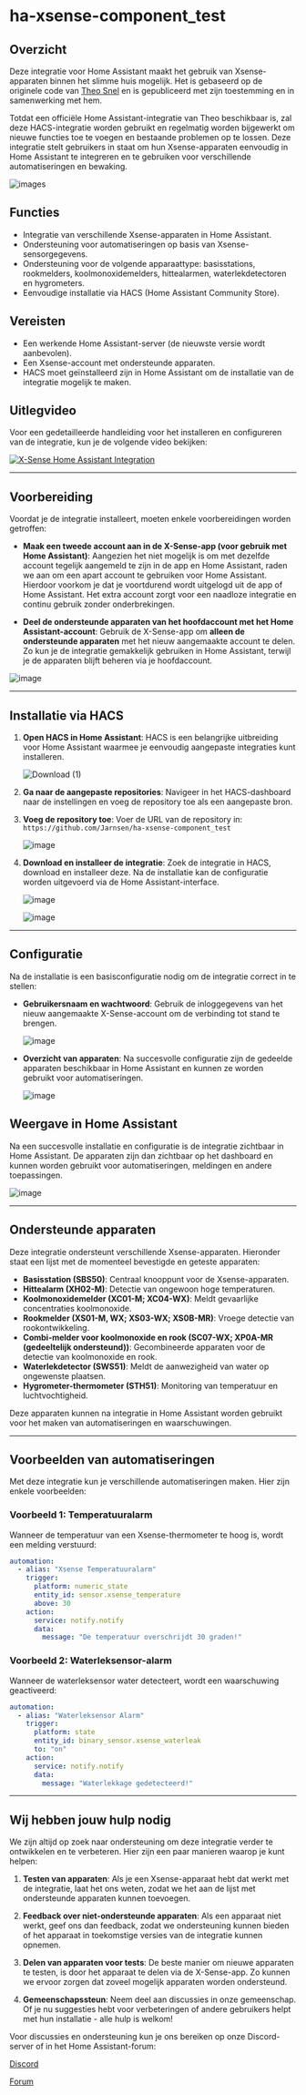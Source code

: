 # ha-xsense-component_test

## Overzicht
Deze integratie voor Home Assistant maakt het gebruik van Xsense-apparaten binnen het slimme huis mogelijk. Het is gebaseerd op de originele code van [Theo Snel](https://github.com/theosnel/homeassistant-core/tree/xsense/homeassistant/components/xsense) en is gepubliceerd met zijn toestemming en in samenwerking met hem.

Totdat een officiële Home Assistant-integratie van Theo beschikbaar is, zal deze HACS-integratie worden gebruikt en regelmatig worden bijgewerkt om nieuwe functies toe te voegen en bestaande problemen op te lossen. Deze integratie stelt gebruikers in staat om hun Xsense-apparaten eenvoudig in Home Assistant te integreren en te gebruiken voor verschillende automatiseringen en bewaking.

![images](https://github.com/Elwinmage/ha-xsense-component/assets/15807572/c49a97f2-5e10-4129-82bc-1d647adc0895)

## Functies
- Integratie van verschillende Xsense-apparaten in Home Assistant.
- Ondersteuning voor automatiseringen op basis van Xsense-sensorgegevens.
- Ondersteuning voor de volgende apparaattype: basisstations, rookmelders, koolmonoxidemelders, hittealarmen, waterlekdetectoren en hygrometers.
- Eenvoudige installatie via HACS (Home Assistant Community Store).

## Vereisten
- Een werkende Home Assistant-server (de nieuwste versie wordt aanbevolen).
- Een Xsense-account met ondersteunde apparaten.
- HACS moet geïnstalleerd zijn in Home Assistant om de installatie van de integratie mogelijk te maken.

## Uitlegvideo
Voor een gedetailleerde handleiding voor het installeren en configureren van de integratie, kun je de volgende video bekijken:

[![X-Sense Home Assistant Integration](https://img.youtube.com/vi/3CCKK-qX-YA/0.jpg)](https://www.youtube.com/watch?v=3CCKK-qX-YA)

____________________________________________________________

## Voorbereiding
Voordat je de integratie installeert, moeten enkele voorbereidingen worden getroffen:

- **Maak een tweede account aan in de X-Sense-app (voor gebruik met Home Assistant)**: Aangezien het niet mogelijk is om met dezelfde account tegelijk aangemeld te zijn in de app en Home Assistant, raden we aan om een apart account te gebruiken voor Home Assistant. Hierdoor voorkom je dat je voortdurend wordt uitgelogd uit de app of Home Assistant. Het extra account zorgt voor een naadloze integratie en continu gebruik zonder onderbrekingen.

- **Deel de ondersteunde apparaten van het hoofdaccount met het Home Assistant-account**: Gebruik de X-Sense-app om **alleen de ondersteunde apparaten** met het nieuw aangemaakte account te delen. Zo kun je de integratie gemakkelijk gebruiken in Home Assistant, terwijl je de apparaten blijft beheren via je hoofdaccount.

![image](https://github.com/Elwinmage/ha-xsense-component/assets/15807572/9cc18693-5f37-49c5-a67d-22602fa7eef5)

____________________________________________________________

## Installatie via HACS
1. **Open HACS in Home Assistant**:
   HACS is een belangrijke uitbreiding voor Home Assistant waarmee je eenvoudig aangepaste integraties kunt installeren.

   ![Download (1)](https://github.com/Elwinmage/ha-xsense-component/assets/15807572/3220c686-f53f-4766-9523-e3272a6ff104)

2. **Ga naar de aangepaste repositories**:
   Navigeer in het HACS-dashboard naar de instellingen en voeg de repository toe als een aangepaste bron.

3. **Voeg de repository toe**:
   Voer de URL van de repository in: `https://github.com/Jarnsen/ha-xsense-component_test`

   ![image](https://github.com/Elwinmage/ha-xsense-component/assets/15807572/48c23cf0-a212-4889-8d08-f995ff2fd5d7)

4. **Download en installeer de integratie**:
   Zoek de integratie in HACS, download en installeer deze. Na de installatie kan de configuratie worden uitgevoerd via de Home Assistant-interface.

   ![image](https://github.com/Elwinmage/ha-xsense-component/assets/15807572/5bd2d567-6568-47c5-a45e-6af7228ff30e)
   
   ![image](https://github.com/Elwinmage/ha-xsense-component/assets/15807572/33cd7bfa-eec2-44f5-af30-4f21269f0081)

____________________________________________________________

## Configuratie
Na de installatie is een basisconfiguratie nodig om de integratie correct in te stellen:
- **Gebruikersnaam en wachtwoord**: Gebruik de inloggegevens van het nieuw aangemaakte X-Sense-account om de verbinding tot stand te brengen.

    ![image](https://github.com/Elwinmage/ha-xsense-component/assets/15807572/48c5e923-a6a0-4a47-8f26-8ef3954ea34b)
  
- **Overzicht van apparaten**: Na succesvolle configuratie zijn de gedeelde apparaten beschikbaar in Home Assistant en kunnen ze worden gebruikt voor automatiseringen.

    ![image](https://github.com/Elwinmage/ha-xsense-component/assets/15807572/42b33b6b-ecd9-45f6-99fc-314a0abd9bbe)
## Weergave in Home Assistant
Na een succesvolle installatie en configuratie is de integratie zichtbaar in Home Assistant. De apparaten zijn dan zichtbaar op het dashboard en kunnen worden gebruikt voor automatiseringen, meldingen en andere toepassingen.

![image](https://github.com/Elwinmage/ha-xsense-component/assets/15807572/50bbafde-c94b-445e-9aa3-9c33d5f151d6)

____________________________________________________________

## Ondersteunde apparaten
Deze integratie ondersteunt verschillende Xsense-apparaten. Hieronder staat een lijst met de momenteel bevestigde en geteste apparaten:
- **Basisstation (SBS50)**: Centraal knooppunt voor de Xsense-apparaten.
- **Hittealarm (XH02-M)**: Detectie van ongewoon hoge temperaturen.
- **Koolmonoxidemelder (XC01-M; XC04-WX)**: Meldt gevaarlijke concentraties koolmonoxide.
- **Rookmelder (XS01-M, WX; XS03-WX; XS0B-MR)**: Vroege detectie van rookontwikkeling.
- **Combi-melder voor koolmonoxide en rook (SC07-WX; XP0A-MR (gedeeltelijk ondersteund))**: Gecombineerde apparaten voor de detectie van koolmonoxide en rook.
- **Waterlekdetector (SWS51)**: Meldt de aanwezigheid van water op ongewenste plaatsen.
- **Hygrometer-thermometer (STH51)**: Monitoring van temperatuur en luchtvochtigheid.

Deze apparaten kunnen na integratie in Home Assistant worden gebruikt voor het maken van automatiseringen en waarschuwingen.

____________________________________________________________

## Voorbeelden van automatiseringen
Met deze integratie kun je verschillende automatiseringen maken. Hier zijn enkele voorbeelden:

### Voorbeeld 1: Temperatuuralarm
Wanneer de temperatuur van een Xsense-thermometer te hoog is, wordt een melding verstuurd:

```yaml
automation:
  - alias: "Xsense Temperatuuralarm"
    trigger:
      platform: numeric_state
      entity_id: sensor.xsense_temperature
      above: 30
    action:
      service: notify.notify
      data:
        message: "De temperatuur overschrijdt 30 graden!"
```

### Voorbeeld 2: Waterleksensor-alarm
Wanneer de waterleksensor water detecteert, wordt een waarschuwing geactiveerd:

```yaml
automation:
  - alias: "Waterleksensor Alarm"
    trigger:
      platform: state
      entity_id: binary_sensor.xsense_waterleak
      to: "on"
    action:
      service: notify.notify
      data:
        message: "Waterlekkage gedetecteerd!"
```

____________________________________________________________

## Wij hebben jouw hulp nodig
We zijn altijd op zoek naar ondersteuning om deze integratie verder te ontwikkelen en te verbeteren. Hier zijn een paar manieren waarop je kunt helpen:

1. **Testen van apparaten**: Als je een Xsense-apparaat hebt dat werkt met de integratie, laat het ons weten, zodat we het aan de lijst met ondersteunde apparaten kunnen toevoegen.

2. **Feedback over niet-ondersteunde apparaten**: Als een apparaat niet werkt, geef ons dan feedback, zodat we ondersteuning kunnen bieden of het apparaat in toekomstige versies van de integratie kunnen opnemen.

3. **Delen van apparaten voor tests**: De beste manier om nieuwe apparaten te testen, is door het apparaat te delen via de X-Sense-app. Zo kunnen we ervoor zorgen dat zoveel mogelijk apparaten worden ondersteund.

4. **Gemeenschapssteun**: Neem deel aan discussies in onze gemeenschap. Of je nu suggesties hebt voor verbeteringen of andere gebruikers helpt met hun installatie - alle hulp is welkom!

Voor discussies en ondersteuning kun je ons bereiken op onze Discord-server of in het Home Assistant-forum:

[Discord](https://discord.gg/5phHHgGb3V)

[Forum](https://community.home-assistant.io/t/x-sense-security-is-it-possible-to-create-an-integration/534119/110)
